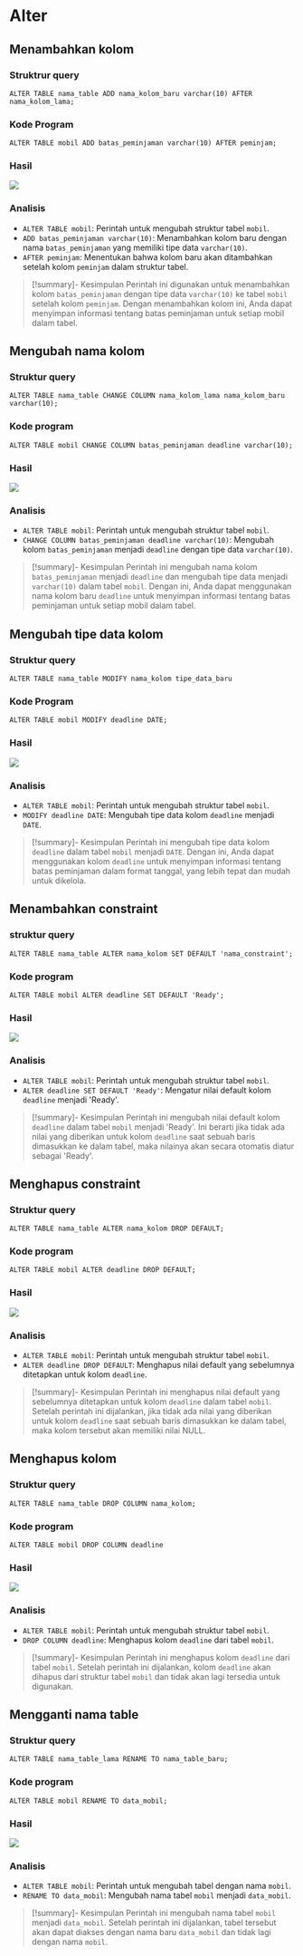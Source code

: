 # Alter
## Menambahkan kolom
### Struktrur query
```mysql
ALTER TABLE nama_table ADD nama_kolom_baru varchar(10) AFTER nama_kolom_lama;
```

### Kode Program
```mysql
ALTER TABLE mobil ADD batas_peminjaman varchar(10) AFTER peminjam;
```

### Hasil
![](aset/mysql65.png)

### Analisis
- `ALTER TABLE mobil`: Perintah untuk mengubah struktur tabel `mobil`.
- `ADD batas_peminjaman varchar(10)`: Menambahkan kolom baru dengan nama `batas_peminjaman` yang memiliki tipe data `varchar(10)`.
- `AFTER peminjam`: Menentukan bahwa kolom baru akan ditambahkan setelah kolom `peminjam` dalam struktur tabel.

> [!summary]- Kesimpulan
> Perintah ini digunakan untuk menambahkan kolom `batas_peminjaman` dengan tipe data `varchar(10)` ke tabel `mobil` setelah kolom `peminjam`. Dengan menambahkan kolom ini, Anda dapat menyimpan informasi tentang batas peminjaman untuk setiap mobil dalam tabel.


## Mengubah nama kolom
### Struktur query
```mysql
ALTER TABLE nama_table CHANGE COLUMN nama_kolom_lama nama_kolom_baru varchar(10);
```

### Kode program
```mysql
ALTER TABLE mobil CHANGE COLUMN batas_peminjaman deadline varchar(10);
```

### Hasil
![](aset/mysql66.png)

### Analisis
- `ALTER TABLE mobil`: Perintah untuk mengubah struktur tabel `mobil`.
- `CHANGE COLUMN batas_peminjaman deadline varchar(10)`: Mengubah kolom `batas_peminjaman` menjadi `deadline` dengan tipe data `varchar(10)`.


> [!summary]- Kesimpulan
> Perintah ini mengubah nama kolom `batas_peminjaman` menjadi `deadline` dan mengubah tipe data menjadi `varchar(10)` dalam tabel `mobil`. Dengan ini, Anda dapat menggunakan nama kolom baru `deadline` untuk menyimpan informasi tentang batas peminjaman untuk setiap mobil dalam tabel.


## Mengubah tipe data kolom
### Struktur query
```mysql
ALTER TABLE nama_table MODIFY nama_kolom tipe_data_baru
```

### Kode Program
```mysql
ALTER TABLE mobil MODIFY deadline DATE;
```


### Hasil
![](aset/mysql67.png)



### Analisis
- `ALTER TABLE mobil`: Perintah untuk mengubah struktur tabel `mobil`.
- `MODIFY deadline DATE`: Mengubah tipe data kolom `deadline` menjadi `DATE`.


> [!summary]- Kesimpulan
> Perintah ini mengubah tipe data kolom `deadline` dalam tabel `mobil` menjadi `DATE`. Dengan ini, Anda dapat menggunakan kolom `deadline` untuk menyimpan informasi tentang batas peminjaman dalam format tanggal, yang lebih tepat dan mudah untuk dikelola.


## Menambahkan constraint
### struktur query 
```mysql
ALTER TABLE nama_table ALTER nama_kolom SET DEFAULT 'nama_constraint';
```

### Kode program
```mysql
ALTER TABLE mobil ALTER deadline SET DEFAULT 'Ready';
```

### Hasil
![](aset/mysql68.png)

### Analisis
- `ALTER TABLE mobil`: Perintah untuk mengubah struktur tabel `mobil`.
- `ALTER deadline SET DEFAULT 'Ready'`: Mengatur nilai default kolom `deadline` menjadi 'Ready'.

> [!summary]- Kesimpulan
> Perintah ini mengubah nilai default kolom `deadline` dalam tabel `mobil` menjadi 'Ready'. Ini berarti jika tidak ada nilai yang diberikan untuk kolom `deadline` saat sebuah baris dimasukkan ke dalam tabel, maka nilainya akan secara otomatis diatur sebagai 'Ready'.

## Menghapus constraint
### Struktur query 
```mysql 
ALTER TABLE nama_table ALTER nama_kolom DROP DEFAULT;
```

### Kode program
```mysql
ALTER TABLE mobil ALTER deadline DROP DEFAULT;
```

### Hasil
![](aset/mysql69.png)

### Analisis
- `ALTER TABLE mobil`: Perintah untuk mengubah struktur tabel `mobil`.
- `ALTER deadline DROP DEFAULT`: Menghapus nilai default yang sebelumnya ditetapkan untuk kolom `deadline`.

> [!summary]- Kesimpulan
> Perintah ini menghapus nilai default yang sebelumnya ditetapkan untuk kolom `deadline` dalam tabel `mobil`. Setelah perintah ini dijalankan, jika tidak ada nilai yang diberikan untuk kolom `deadline` saat sebuah baris dimasukkan ke dalam tabel, maka kolom tersebut akan memiliki nilai NULL.


## Menghapus kolom
### Struktur query
```mysql
ALTER TABLE nama_table DROP COLUMN nama_kolom;
```

### Kode program
```mysql
ALTER TABLE mobil DROP COLUMN deadline
```

### Hasil
![](aset/mysql70.png)

### Analisis
- `ALTER TABLE mobil`: Perintah untuk mengubah struktur tabel `mobil`.
- `DROP COLUMN deadline`: Menghapus kolom `deadline` dari tabel `mobil`.

> [!summary]- Kesimpulan
> Perintah ini menghapus kolom `deadline` dari tabel `mobil`. Setelah perintah ini dijalankan, kolom `deadline` akan dihapus dari struktur tabel `mobil` dan tidak akan lagi tersedia untuk digunakan.

## Mengganti nama table
### Struktur query
```mysql
ALTER TABLE nama_table_lama RENAME TO nama_table_baru;
```

### Kode program
```mysql
ALTER TABLE mobil RENAME TO data_mobil;
```

### Hasil
![](aset/mysql71.png)

### Analisis
- `ALTER TABLE mobil`: Perintah untuk mengubah tabel dengan nama `mobil`.
- `RENAME TO data_mobil`: Mengubah nama tabel `mobil` menjadi `data_mobil`.

> [!summary]- Kesimpulan
> Perintah ini mengubah nama tabel `mobil` menjadi `data_mobil`. Setelah perintah ini dijalankan, tabel tersebut akan dapat diakses dengan nama baru `data_mobil` dan tidak lagi dengan nama `mobil`.

